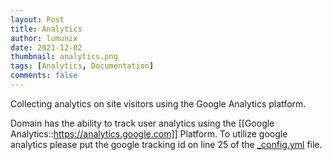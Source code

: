 ```yaml
---
layout: Post
title: Analytics
author: lumunix
date: 2021-12-02
thumbnail: analytics.png
tags: [Analytics, Documentation]
comments: false
---
```

Collecting analytics on site visitors using the Google Analytics platform.

Domain has the ability to track user analytics using the [[Google Analytics::https://analytics.google.com]] Platform. To utilize google analytics please put the google tracking id on line 25 of the
[_config.yml](https://github.com/Lumunix/Domain/blob/main/_config.yml) file.
